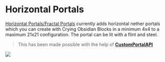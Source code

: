 # Horizontal Portals

[Horizontal Portals/Fractal Portals](https://www.curseforge.com/minecraft/mc-mods/horizontal-portals) currently adds horizontal nether portals which you can create with Crying Obsidian Blocks in a minimum 4x4 to a maximum 21x21 configuration. The portal can be lit with a flint and steel.

> This has been made possible with the help of **[CustomPortalAPI](https://github.com/kyrptonaught/customportalapi)**

<img src="https://i.imgur.com/p8caqIM.png">
